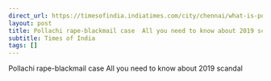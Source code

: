 ```yaml
---
direct_url: https://timesofindia.indiatimes.com/city/chennai/what-is-pollachi-rape-case-all-you-need-to-know-verdict-key-facts/articleshow/121134017.cms
layout: post
title: Pollachi rape-blackmail case  All you need to know about 2019 scandal
subtitle: Times of India
tags: []
---
```


Pollachi rape-blackmail case  All you need to know about 2019 scandal
